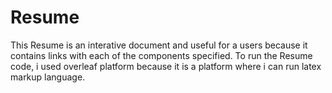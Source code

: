 # Resume
This Resume is an interative document and useful for a users because it contains links with each of the components specified.
To run the Resume code, i used overleaf platform because it is a platform where i can run latex markup language. 
